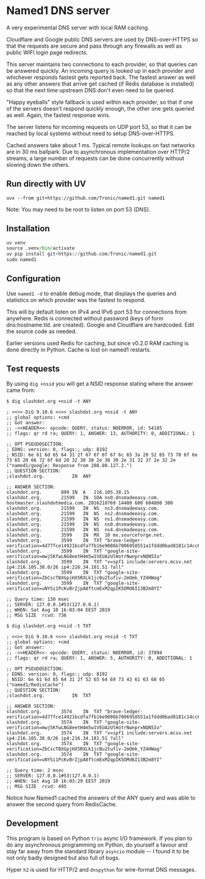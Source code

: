 # Named1 DNS server

A very experimental DNS server with local RAM caching.

Cloudflare and Google public DNS servers are used by DNS-over-HTTPS so that the
requests are secure and pass through any firewalls as well as public WIFI login
page redirects.

This server maintains two connections to each provider, so that queries can be
answered quickly. An incoming query is looked up in each provider and whichever
responds fastest gets reported back. The fastest answer as well as any other
answers that arrive get cached (if Redis database is installed) so that the
next time upstream DNS don't even need to be queried.

"Happy eyeballs" style fallback is used within each provider, so that if one of the
servers doesn't respond quickly enough, the other one gets queried as well.
Again, the fastest response wins.

The server listens for incoming requests on UDP port 53, so that it can be
reached by local systems without need to setup DNS-over-HTTPS.

Cached answers take about 1 ms. Typical remote lookups on fast networks are in
30 ms ballpark. Due to asynchronous implementation over HTTP/2 streams, a large
number of requests can be done concurrently without slowing down the others.

## Run directly with UV

```shell
uvx --from git+https://github.com/Tronic/named1.git named1
```

Note: You may need to be root to listen on port 53 (DNS).

## Installation

```python
uv venv
source .venv/bin/activate
uv pip install git+https://github.com/Tronic/named1.git
sudo named1
```

## Configuration

Use `named1 -d` to enable debug mode, that displays the queries and statistics on which provider was the fastest to respond.

This will by default listen on IPv4 and IPv6 port 53 for
connections from anywhere. Redis is connected without password (keys of form
dns:hostname.tld. are created). Google and Cloudflare are hardcoded. Edit the
source code as needed.

Earlier versions used Redis for caching, but since v0.2.0 RAM caching is done directly in Python. Cache is lost on named1 restarts.

## Test requests

By using ````dig +nsid```` you will get a NSID response stating where the answer
came from:

```
$ dig slashdot.org +nsid -t ANY

; <<>> DiG 9.10.6 <<>> slashdot.org +nsid -t ANY
;; global options: +cmd
;; Got answer:
;; ->>HEADER<<- opcode: QUERY, status: NOERROR, id: 54185
;; flags: qr rd ra; QUERY: 1, ANSWER: 13, AUTHORITY: 0, ADDITIONAL: 1

;; OPT PSEUDOSECTION:
; EDNS: version: 0, flags:; udp: 8192
; NSID: 6e 61 6d 65 64 31 2f 67 6f 6f 67 6c 65 3a 20 52 65 73 70 6f 6e 73 65 20 66 72 6f 6d 20 32 30 38 2e 38 30 2e 31 32 37 2e 32 2e ("named1/google: Response from 208.80.127.2.")
;; QUESTION SECTION:
;slashdot.org.			IN	ANY

;; ANSWER SECTION:
slashdot.org.		899	IN	A	216.105.38.15
slashdot.org.		21599	IN	SOA	ns0.dnsmadeeasy.com. hostmaster.slashdotmedia.com. 2016210769 14400 600 604800 300
slashdot.org.		21599	IN	NS	ns3.dnsmadeeasy.com.
slashdot.org.		21599	IN	NS	ns2.dnsmadeeasy.com.
slashdot.org.		21599	IN	NS	ns1.dnsmadeeasy.com.
slashdot.org.		21599	IN	NS	ns0.dnsmadeeasy.com.
slashdot.org.		21599	IN	NS	ns4.dnsmadeeasy.com.
slashdot.org.		3599	IN	MX	10 mx.sourceforge.net.
slashdot.org.		3599	IN	TXT	"brave-ledger-verification=4d77fce14921bcdfa7fb16e9086b7006958551a1fddd0bad8181c14cc63fa9e5"
slashdot.org.		3599	IN	TXT	"google-site-verification=mwj5KfwLNG8eetH4m5w1VEUAzUlHotrNwnprxNQN5Io"
slashdot.org.		3599	IN	TXT	"v=spf1 include:servers.mcsv.net ip4:216.105.38.0/26 ip4:216.34.181.51 ?all"
slashdot.org.		3599	IN	TXT	"google-site-verification=ZbCscTBXGpjHX5RXLk1jcBu2tufiv-2mOmk_YZ4HWag"
slashdot.org.		3599	IN	TXT	"google-site-verification=uNYSi1PcKvBrZjpA8ftcmExM2qpIK5OMd6I13B2m8YI"

;; Query time: 130 msec
;; SERVER: 127.0.0.1#53(127.0.0.1)
;; WHEN: Sat Aug 10 16:03:04 EEST 2019
;; MSG SIZE  rcvd: 736

$ dig slashdot.org +nsid -t TXT

; <<>> DiG 9.10.6 <<>> slashdot.org +nsid -t TXT
;; global options: +cmd
;; Got answer:
;; ->>HEADER<<- opcode: QUERY, status: NOERROR, id: 37894
;; flags: qr rd ra; QUERY: 1, ANSWER: 5, AUTHORITY: 0, ADDITIONAL: 1

;; OPT PSEUDOSECTION:
; EDNS: version: 0, flags:; udp: 8192
; NSID: 6e 61 6d 65 64 31 2f 52 65 64 69 73 43 61 63 68 65 ("named1/RedisCache")
;; QUESTION SECTION:
;slashdot.org.			IN	TXT

;; ANSWER SECTION:
slashdot.org.		3574	IN	TXT	"brave-ledger-verification=4d77fce14921bcdfa7fb16e9086b7006958551a1fddd0bad8181c14cc63fa9e5"
slashdot.org.		3574	IN	TXT	"google-site-verification=mwj5KfwLNG8eetH4m5w1VEUAzUlHotrNwnprxNQN5Io"
slashdot.org.		3574	IN	TXT	"v=spf1 include:servers.mcsv.net ip4:216.105.38.0/26 ip4:216.34.181.51 ?all"
slashdot.org.		3574	IN	TXT	"google-site-verification=ZbCscTBXGpjHX5RXLk1jcBu2tufiv-2mOmk_YZ4HWag"
slashdot.org.		3574	IN	TXT	"google-site-verification=uNYSi1PcKvBrZjpA8ftcmExM2qpIK5OMd6I13B2m8YI"

;; Query time: 2 msec
;; SERVER: 127.0.0.1#53(127.0.0.1)
;; WHEN: Sat Aug 10 16:03:29 EEST 2019
;; MSG SIZE  rcvd: 495
```

Notice how Named1 cached the answers of the ANY query and was able to answer
the second query from RedisCache.

## Development

This program is based on Python ````trio```` async I/O framework. If you plan to
do any asynchronous programming on Python, do yourself a favour and stay far
away from the standard library ````asyncio```` module -- I found it to be not
only badly designed but also full of bugs.

Hyper ````h2```` is used for HTTP/2 and ````dnspython```` for wire-format DNS
messages.

